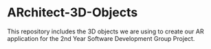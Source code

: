 # ARchitect-3D-Objects
This repository includes the 3D objects we are using to create our AR application for the 2nd Year Software Development Group Project.
